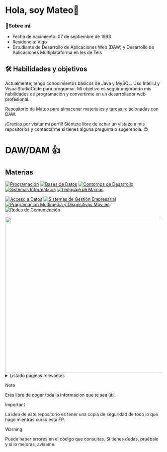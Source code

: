 # Hola, soy Mateo👋

### 🚀Sobre mí
- Fecha de nacimiento: 07 de septiembre de 1993
- Residencia: Vigo
- Estudiante de Desarrollo de Aplicaciones Web (DAW) y Desarrollo de Aplicaciones Multiplataforma en Ies de Teis

## 🛠 Habilidades y objetivos
Actualmente, tengo conocimientos básicos de Java y MySQL. Uso IntelliJ y VisualStudioCode para programar. 
Mi objetivo es seguir mejorando mis habilidades de programación y convertirme en un desarrollador web profesional.

Repositorio de Mateo para almacenar materiales y tareas relacionadas con DAW.

¡Gracias por visitar mi perfil! Siéntete libre de echar un vistazo a mis repositorios y contactarme si tienes alguna pregunta o sugerencia. 😊

# DAW/DAM :+1:
## Materias
<!-- EXPLICACION DE COMO GENERAR LOS BOTONES (qUE SIGNIFICA CADA PARTE) 

```markdown
[![Programación](https://img.shields.io/badge/Programación-%F0%9F%92%BB-Boton?color=2271B3)](https://github.com/MateoCarballo/Programacion)
```

1. `[![Programación]`: Esta es la parte del badge que se muestra al usuario. El texto "Programación" es el nombre que aparecerá en el badge. Puedes cambiarlo al nombre de tu proyecto o lo que desees.

2. `https://img.shields.io/badge/Programación-%F0%9F%92%BB-Boton?color=2271B3`: Esta es la URL que enlaza con la imagen del badge. Está formada por varias partes:
   - `https://img.shields.io/badge/`: Esto es la URL base de Shields.io, un servicio que genera badges personalizados.
   - `Programación`: Aquí se repite el texto del badge, que se muestra como parte de la URL.
   - `%F0%9F%92%BB`: Esto es un código de escape Unicode que representa un icono. En este caso, es el icono de un ordenador portátil (💻). Puedes cambiarlo al icono que desees utilizando códigos Unicode.
   - `Boton`: Es un texto opcional que describe el estilo del badge. Puedes cambiarlo o eliminarlo si lo deseas.
   - `color=2271B3`: Esto establece el color de fondo del badge en formato hexadecimal. Puedes personalizarlo cambiando el código de color.

3. `](https://github.com/MateoCarballo/Programacion)`: Esto es el enlace que se abrirá cuando alguien haga clic en el badge. En este caso, lleva a la página de GitHub del proyecto "Programacion". Asegúrate de cambiarlo a la URL de tu propio repositorio.

En resumen, el código genera un badge personalizado con un nombre de proyecto, un icono, un estilo y un color de fondo, y al hacer clic en el badge, se dirige al repositorio específico en GitHub. Puedes personalizar cada parte de este código para adaptarlo a tus necesidades.

-->

[![Programación](https://img.shields.io/badge/Programación-%F0%9F%92%BB-Boton?color=2271B3)](https://github.com/MateoCarballo/Programacion)
[![Bases de Datos](https://img.shields.io/badge/Bases%20de%20Datos-%F0%9F%94%A7-Boton?color=2271B3)](https://github.com/MateoCarballo/BasesdeDatos)
[![Contornos de Desarrollo](https://img.shields.io/badge/Contornos%20de%20Desarrollo-%F0%9F%92%A1-Boton?color=2271B3)](https://github.com/MateoCarballo/Contornos)
[![Sistemas Informáticos](https://img.shields.io/badge/Sistemas%20Informáticos-%E2%9A%99-Boton?color=2271B3)](https://github.com/MateoCarballo/SistemasInformaticos)
[![Lenguaje de Marcas](https://img.shields.io/badge/Lenguaje%20de%20Marcas-%F0%9F%93%8B-Boton?color=2271B3)](https://github.com/MateoCarballo/LenguajeDeMarcas)

[![Acceso a Datos](https://img.shields.io/badge/Acceso%20a%20Datos-%F0%9F%97%84-Boton?color=2271B3)](https://github.com/MateoCarballo/AccesoADatos)
[![Sistemas de Gestión Empresarial](https://img.shields.io/badge/Sistemas%20de%20Gesti%C3%B3n%20Empresarial-%F0%9F%93%B1-Boton?color=2271B3)](https://github.com/MateoCarballo/SistemasGestionEmpresarial)
[![Programación Multimedia y Dispositivos Móviles](https://img.shields.io/badge/Programaci%C3%B3n%20Multimedia%20y%20Dispositivos%20M%C3%B3viles-%F0%9F%A4%96-Boton?color=2271B3)](https://github.com/MateoCarballo/ProgramacionMultimedia)
[![Redes de Comunicación](https://img.shields.io/badge/Programaci%C3%B3n%20de%20Servicio%20y%20Procesos-%F0%9F%94%AA-Boton?color=2271B3)](https://github.com/MateoCarballo/ProgramacionServicio)


<img src="https://user-images.githubusercontent.com/115709668/226120756-12e08eba-714e-4cfe-b901-4f8dea9ca8ee.png" width="700" height="500">

<details>
  
<summary>Listado páginas relevantes</summary>

| Nombre           | Enlace |
|------------------|--------|
| Patrones         | [Enlace](https://refactoring.guru/)|
| ChatGPT          | [Enlace](https://chat.openai.com/chat) |
| Jasper AI        | [Enlace](https://www.jasper.ai)|
| Synthesia        | [Enlace](https://www.synthesia.io)|
| Dall-E-2         | [Enlace](https://labs.openai.com)|
| Sintaxis Markdown| [Enlace](https://daringfireball.net/projects/markdown/syntax)|
| Lenguajes Dev    | [Enlace](https://devdocs.io/css/)|
| Sintaxis .md     | [Enlace](https://docs.github.com/es/get-started/writing-on-github/getting-started-with-writing-and-formatting-on-github/basic-writing-and-formatting-syntax)|
| Markdown (.md)   | [Enlace](https://daringfireball.net/projects/markdown/syntax)|
</details>

> [!NOTE]
> Eres libre de coger toda la informacion que te sea útil.

> [!IMPORTANT]
> La idea de este repositorio es tener una copia de seguridad de todo lo que hago mientras curso esta FP. 

> [!WARNING]
> Puede haber errores en el código que consultas. Si tienes dudas, pruébalo y si lo mejoras, avísame.


<!-- Cosas pendientes de realizar a nivel general.
1. Buscar imagenes para introducir en la cabezera de cada readme de cada materia. Unificar
2. -->


<!-- Enlaces a gifs por si los necesito para " decorar" 
1. ![iamge](https://media.tenor.com/GVk4jB2u_i8AAAAd/coding.gif)
2.![iamge](https://tenor.com/view/code-daddycoolcool-gif-8491515)
3.![iamge](https://tenor.com/view/test-typing-codes-gif-15828752)
4.![iamge](https://tenor.com/view/uwu-cat-gif-26479500)
5.![iamge](https://tenor.com/view/microsoft-hackathon-hackathon-hackathon2020-microsoft-msft-garage-gif-17807819)
6.![iamge]()
-->

<!-- Pendiente de anadir zona de contacto con email solo para esta funcion
y redes sociales RRSS unicas para 'trabajo'
-->
